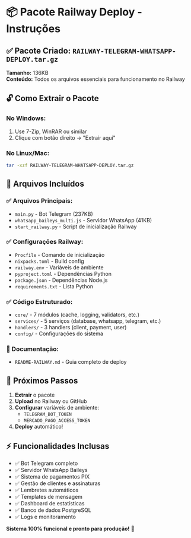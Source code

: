 # 📦 Pacote Railway Deploy - Instruções

## ✅ Pacote Criado: `RAILWAY-TELEGRAM-WHATSAPP-DEPLOY.tar.gz`

**Tamanho:** 136KB  
**Conteúdo:** Todos os arquivos essenciais para funcionamento no Railway

## 🔓 Como Extrair o Pacote

### No Windows:
1. Use 7-Zip, WinRAR ou similar
2. Clique com botão direito → "Extrair aqui"

### No Linux/Mac:
```bash
tar -xzf RAILWAY-TELEGRAM-WHATSAPP-DEPLOY.tar.gz
```

## 📁 Arquivos Incluídos

### **✅ Arquivos Principais:**
- `main.py` - Bot Telegram (237KB)
- `whatsapp_baileys_multi.js` - Servidor WhatsApp (41KB)
- `start_railway.py` - Script de inicialização Railway

### **✅ Configurações Railway:**
- `Procfile` - Comando de inicialização
- `nixpacks.toml` - Build config
- `railway.env` - Variáveis de ambiente
- `pyproject.toml` - Dependências Python
- `package.json` - Dependências Node.js
- `requirements.txt` - Lista Python

### **✅ Código Estruturado:**
- `core/` - 7 módulos (cache, logging, validators, etc.)
- `services/` - 5 serviços (database, whatsapp, telegram, etc.)
- `handlers/` - 3 handlers (client, payment, user)
- `config/` - Configurações do sistema

### **📖 Documentação:**
- `README-RAILWAY.md` - Guia completo de deploy

## 🚀 Próximos Passos

1. **Extrair** o pacote
2. **Upload** no Railway ou GitHub
3. **Configurar** variáveis de ambiente:
   - `TELEGRAM_BOT_TOKEN`
   - `MERCADO_PAGO_ACCESS_TOKEN`
4. **Deploy** automático!

## ⚡ Funcionalidades Inclusas

- ✅ Bot Telegram completo
- ✅ Servidor WhatsApp Baileys
- ✅ Sistema de pagamentos PIX
- ✅ Gestão de clientes e assinaturas
- ✅ Lembretes automáticos
- ✅ Templates de mensagem
- ✅ Dashboard de estatísticas
- ✅ Banco de dados PostgreSQL
- ✅ Logs e monitoramento

**Sistema 100% funcional e pronto para produção!** 🎯
